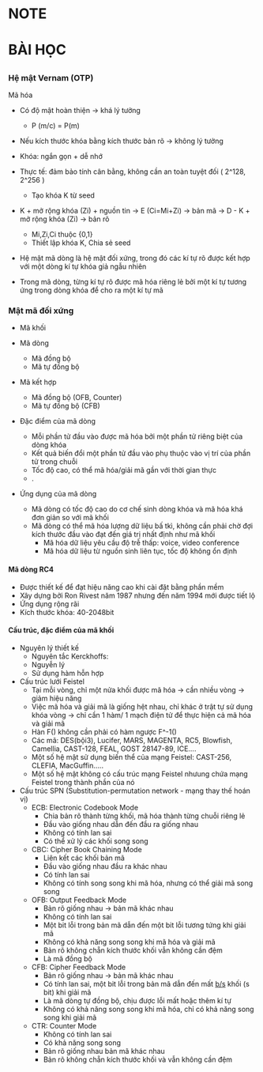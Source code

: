 # NOTE

# BÀI HỌC

##

### Hệ mật Vernam (OTP)

Mã hóa

- Có độ mật hoàn thiện &rarr; khá lý tưởng
  - P (m/c) = P(m)
- Nếu kích thước khóa bằng kích thước bản rõ -> không lý tưởng
- Khóa: ngắn gọn + dễ nhớ
- Thực tế: đảm bảo tính cân bằng, không cần an toàn tuyệt đối ( 2^128, 2^256 )
  - Tạo khóa K từ seed
- K + mở rộng khóa (Zi) + nguồn tin &rarr; E (Ci=Mi+Zi) &rarr; bản mã &rarr; D - K + mở rộng khóa (Zi) &rarr; bản rõ

  - Mi,Zi,Ci thuộc {0,1}
  - Thiết lập khóa K, Chia sẻ seed

- Hệ mật mã dòng là hệ mật đối xứng, trong đó các kí tự rõ được kết hợp với một dòng kí tự khóa giả ngẫu nhiên
- Trong mã dòng, từng kí tự rõ được mã hóa riêng lẻ bởi một kí tự tương ứng trong dòng khóa để cho ra một kí tự mã

### Mật mã đối xứng

- Mã khối
- Mã dòng
  - Mã đồng bộ
  - Mã tự đồng bộ
- Mã kết hợp

  - Mã đồng bộ (OFB, Counter)
  - Mã tự đồng bộ (CFB)

- Đặc điểm của mã dòng
  - Mỗi phần tử đầu vào được mã hóa bởi một phần tử riêng biệt của dòng khóa
  - Kết quả biến đổi một phần tử đầu vào phụ thuộc vào vị trí của phần tử trong chuỗi
  - Tốc độ cao, có thể mã hóa/giải mã gần với thời gian thực
  - .
- Ứng dụng của mã dòng
  - Mã dòng có tốc độ cao do cơ chế sinh dòng khóa và mã hóa khá đơn giản so với mã khối
  - Mã dòng có thể mã hóa lượng dữ liệu bấ tkì, không cần phải chờ đợi kích thước đầu vào đạt đến giá trị nhất định như mã khối
    - Mã hóa dữ liệu yêu cầu độ trễ thấp: voice, video conference
    - Mã hóa dữ liệu từ nguồn sinh liên tục, tốc độ không ổn định

#### Mã dòng RC4

- Được thiết kế để đạt hiệu năng cao khi cài đặt bằng phần mềm
- Xây dựng bởi Ron Rivest năm 1987 nhưng đến năm 1994 mới được tiết lộ
- Ứng dụng rộng rãi
- Kích thước khóa: 40-2048bit
#### Cấu trúc, đặc điểm của mã khối
  - Nguyên lý thiết kế
    - Nguyên tắc Kerckhoffs:
    - Nguyễn lý
    - Sử dụng hàm hỗn hợp
  - Cấu trúc lưới Feistel
    - Tại mỗi vòng, chỉ một nửa khối được mã hóa &rarr; cần nhiều vòng &rarr; giảm hiệu năng
    - Việc mã hóa và giải mã là giống hệt nhau, chỉ khác ở trật tự sử dụng khóa vòng &rarr; chỉ cần 1 hàm/ 1 mạch điện tử để thực hiện cả mã hóa và giải mã
    - Hàn F() không cần phải có hàm ngược F^-1()
    - Các mã: DES(bội3), Lucifer, MARS, MAGENTA, RC5, Blowfish, Camellia, CAST-128, FEAL, GOST 28147-89, ICE....
    - Một số hệ mật sử dụng biến thể của mạng Feistel: CAST-256, CLEFIA, MacGuffin.....
    - Một số hệ mật không có cấu trúc mạng Feistel nhưung chứa mạng Feistel trong thành phần của nó
  - Cấu trúc SPN (Substitution-permutation network - mạng thay thế hoán vị)
    - ECB: Electronic Codebook Mode
      - Chia bản rõ thành từng khối, mã hóa thành từng chuỗi riêng lẻ
      - Đầu vào giống nhau dẫn đến đầu ra giống nhau
      - Không có tính lan sai
      - Có thể xử lý các khối song song
    - CBC: Cipher Book Chaining Mode
      - Liên kết các khối bản mã
      - Đầu vào giống nhau đầu ra khác nhau
      - Có tính lan sai
      - Không có tính song song khi mã hóa, nhưng có thể giải mã song song
    - OFB: Output Feedback Mode
      - Bản rõ giống nhau &rarr; bản mã khác nhau
      - Không có tính lan sai
      - Một bit lỗi trong bản mã dẫn đến một bit lỗi tương tứng khi giải mã
      - Không có khả năng song song khi mã hóa và giải mã
      - Bản rõ không chẵn kích thước khối vẫn không cần đệm
      - Là mã đồng bộ
    - CFB: Cipher Feedback Mode
      - Bản rõ giống nhau &rarr; bản mã khác nhau
      - Có tính lan sai, một bit lỗi trong bản mã dẫn đến mất [b/s](trên) khối (s bit) khi giải mã
      - Là mã dòng tự đồng bộ, chịu được lỗi mất hoặc thêm kí tự
      - Không có khả năng song song khi mã hóa, chỉ có khả năng song song khi giải mã
    - CTR: Counter Mode
      - Không có tính lan sai
      - Có khả năng song song
      - Bản rõ giống nhau bản mã khác nhau
      - Bản rõ không chẵn kích thước khối và vẫn không cần đệm
